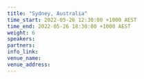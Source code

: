 ```yaml
---
title: "Sydney, Australia"
time_start: 2022-05-26 12:30:00 +1000 AEST
time_end: 2022-05-26 18:30:00 +1000 AEST
weight: 6
speakers:
partners:
info_link: 
venue_name: 
venue_address: 
---
```

